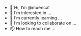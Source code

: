 - 👋 Hi, I’m @muencat
- 👀 I’m interested in ...
- 🌱 I’m currently learning ...
- 💞️ I’m looking to collaborate on ...
- 📫 How to reach me ...

<!---
muencat/muencat is a ✨ special ✨ repository because its `README.md` (this file) appears on your GitHub profile.
You can click the Preview link to take a look at your changes.
--->

